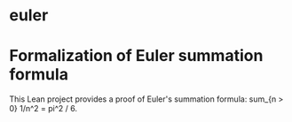 # euler
Formalization of Euler summation formula
========================================

This Lean project provides a proof of Euler's summation formula:
  sum_{n > 0} 1/n^2 = pi^2 / 6.
